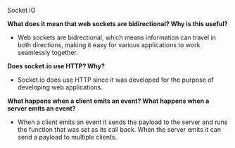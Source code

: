 Socket IO

**What does it mean that web sockets are bidirectional? Why is this useful?**

- Web sockets are bidrectional, which means information can travel in both directions, making it easy for various applications to work seamlessly together.

**Does socket.io use HTTP? Why?**

- Socket.io does use HTTP since it was developed for the purpose of developing web applications. 

**What happens when a client emits an event? What happens when a server emits an event?**

- When a client emits an event it sends the payload to the server and runs the function that was set as its call back. When the server emits it can send a payload to multiple clients. 
